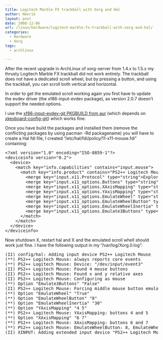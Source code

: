 ```yaml
---
title: Logitech Marble FX trackball with Xorg and Hal
author: Henrik
layout: post
date: 2008-12-06
url: /linux/hardware/logitech-marble-fx-trackball-with-xorg-and-hal/
categories:
  - Hardware
  - Xorg
tags:
  - archlinux

---
```

After the recent upgrade in ArchLinux of xorg-server from 1.4.x to 1.5.x my thrusty Logitech Marble FX trackball did not work entirely. The trackball does not have a dedicated scroll wheel, but by pressing a button, and using the trackball, you can scroll both vertical and horizontal.

In order to get the emulated scroll working again you first have to update the evdev driver (the xf86-input-evdev package), as version 2.0.7 doesn&#8217;t support the needed options.
  
I use the [xf86-input-evdev-git PKGBUILD from aur][1] (which depends on [xkeyboard-config-git][2]) which works fine.
  
Once you have build the packages and installed them (remove the conflicting packages by using pacman -Rd packagename) you will have to create a Hal fdi file, I created &#8220;/etc/hal/fdi/policy/11-x11-mouse.fdi&#8221; containing:

<pre>&lt;?xml version="1.0" encoding="ISO-8859-1"?&gt;
&lt;deviceinfo version="0.2"&gt;
  &lt;device&gt;
    &lt;match key="info.capabilities" contains="input.mouse"&gt;
      &lt;match key="info.product" contains="PS2++ Logitech Mouse"&gt;
        &lt;merge key="input.x11.Protocol" type="string"&gt;ExplorerPS/2&lt;/merge&gt;
        &lt;merge key="input.x11_options.Buttons" type="string"&gt;7&lt;/merge&gt;
        &lt;merge key="input.x11_options.XAxisMapping" type="string"&gt;6 7&lt;/merge&gt;
        &lt;merge key="input.x11_options.YAxisMapping" type="string"&gt;4 5&lt;/merge&gt;
        &lt;merge key="input.x11_options.EmulateWheel" type="string"&gt;True&lt;/merge&gt;
        &lt;merge key="input.x11_options.EmulateWheelButton" type="string"&gt;8&lt;/merge&gt;
        &lt;merge key="input.x11_options.EmulateWheelInertia" type="string"&gt;30&lt;/merge&gt;
        &lt;merge key="input.x11_options.Emulate3Buttons" type="string"&gt;False&lt;/merge&gt;
      &lt;/match&gt;
    &lt;/match&gt;
  &lt;/device&gt;
&lt;/deviceinfo&gt;
</pre>

Now shutdown X, restart hal and X and the emulated scroll whell should work just fine. I have the following output in my &#8220;/var/log/Xorg.0.log&#8221;:

<pre>(II) config/hal: Adding input device PS2++ Logitech Mouse
(**) PS2++ Logitech Mouse: always reports core events
(**) PS2++ Logitech Mouse: Device: "/dev/input/event3"
(II) PS2++ Logitech Mouse: Found 4 mouse buttons
(II) PS2++ Logitech Mouse: Found x and y relative axes
(II) PS2++ Logitech Mouse: Configuring as mouse
(**) Option "Emulate3Buttons" "False"
(II) PS2++ Logitech Mouse: Forcing middle mouse button emulation off.
(**) Option "EmulateWheel" "True"
(**) Option "EmulateWheelButton" "8"
(**) Option "EmulateWheelInertia" "30"
(**) Option "YAxisMapping" "4 5"
(**) PS2++ Logitech Mouse: YAxisMapping: buttons 4 and 5
(**) Option "XAxisMapping" "6 7"
(**) PS2++ Logitech Mouse: XAxisMapping: buttons 6 and 7
(**) PS2++ Logitech Mouse: EmulateWheelButton: 8, EmulateWheelInertia: 30, EmulateWheelTimeout: 200
(II) XINPUT: Adding extended input device "PS2++ Logitech Mouse" (type: MOUSE)</pre>

 [1]: http://aur.archlinux.org/packages.php?do_Details=1&ID=19593&O=&L=&C=&K=&SB=&SO=&PP=&do_Orphans=&SeB=
 [2]: http://aur.archlinux.org/packages.php?do_Details=1&ID=19592&O=&L=&C=&K=&SB=&SO=&PP=&do_Orphans=&SeB=